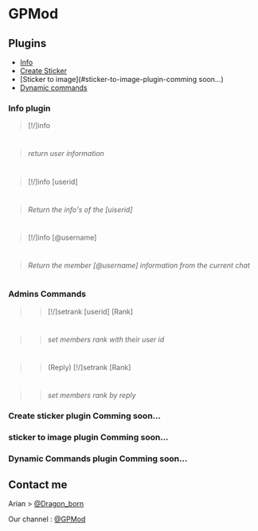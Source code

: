 # GPMod
## Plugins
- [Info](#info-plugin)
- [Create Sticker](#Create-sticker-plugin-Comming-soon...)
- [Sticker to image](#sticker-to-image-plugin-comming soon...)
- [Dynamic commands](#dynamic-commands-plugin-comming-soon...)
### Info plugin
>[!/]info
#
>_return user information_
#
>
>[!/]info [userid]
#
>_Return the info's of the [uiserid]_
#
>
>[!/]info [@username]
#
>_Return the member [@username] information from the current chat_
#
>> 
### Admins Commands
>>[!/]setrank [userid] [Rank]
#
>>_set members rank with their user id_
# 
>> 
>>(Reply) [!/]setrank [Rank]
#
>>_set members rank by reply_

### Create sticker plugin Comming soon...

### sticker to image plugin Comming soon...

### Dynamic Commands plugin Comming soon...

## Contact me
Arian > [@Dragon_born](https://telegram.me/dragon_born)

Our channel : [@GPMod](https://telegram.me/gpmod)
